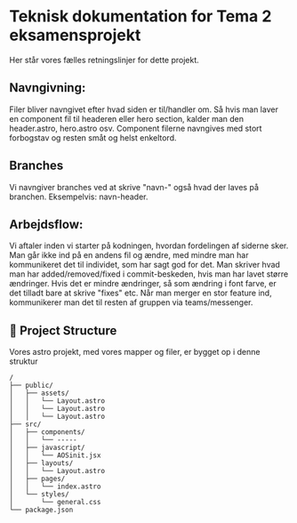 # Teknisk dokumentation for Tema 2 eksamensprojekt

Her står vores fælles retningslinjer for dette projekt.

## Navngivning:

Filer bliver navngivet efter hvad siden er til/handler om. Så hvis man laver en component fil til headeren eller hero section, kalder man den header.astro, hero.astro osv.
Component filerne navngives med stort forbogstav og resten småt og helst enkeltord.

## Branches

Vi navngiver branches ved at skrive "navn-" også hvad der laves på branchen.
Eksempelvis: navn-header.

## Arbejdsflow:

Vi aftaler inden vi starter på kodningen, hvordan fordelingen af siderne sker. Man går ikke ind på en andens fil og ændre, med mindre man har kommunikeret det til individet, som har sagt god for det. Man skriver hvad man har added/removed/fixed i commit-beskeden, hvis man har lavet større ændringer. Hvis det er mindre ændringer, så som ændring i font farve, er det tilladt bare at skrive "fixes" etc.
Når man merger en stor feature ind, kommunikerer man det til resten af gruppen via teams/messenger.

## 🚀 Project Structure

Vores astro projekt, med vores mapper og filer, er bygget op i denne struktur

```text
/
├── public/
│   ├── assets/
│   │   └── Layout.astro
│   │   └── Layout.astro
│   │   └── Layout.astro
├── src/
│   ├── components/
│   │   └── -----
│   ├── javascript/
│   │   └── AOSinit.jsx
│   ├── layouts/
│   │   └── Layout.astro
│   ├── pages/
│   │   └── index.astro
│   └── styles/
│       └── general.css
└── package.json
```
